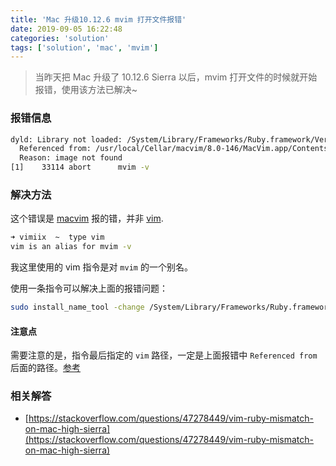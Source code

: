 ```yaml
---
title: 'Mac 升级10.12.6 mvim 打开文件报错'
date: 2019-09-05 16:22:48
categories: 'solution'
tags: ['solution', 'mac', 'mvim']
---
```


> 当昨天把 Mac 升级了 10.12.6 Sierra 以后，mvim 打开文件的时候就开始报错，使用该方法已解决~

### 报错信息

```bash
dyld: Library not loaded: /System/Library/Frameworks/Ruby.framework/Versions/2.0/usr/lib/libruby.2.0.0.dylib
  Referenced from: /usr/local/Cellar/macvim/8.0-146/MacVim.app/Contents/bin/../MacOS/Vim
  Reason: image not found
[1]    33114 abort      mvim -v
```

### 解决方法

这个错误是 [macvim](https://github.com/macvim-dev/macvim) 报的错，并非 [vim](https://www.vim.org/).

```bash
➜ vimiix  ~  type vim
vim is an alias for mvim -v
```

我这里使用的 vim 指令是对 `mvim` 的一个别名。

使用一条指令可以解决上面的报错问题：

```bash
sudo install_name_tool -change /System/Library/Frameworks/Ruby.framework/Versions/2.0/usr/lib/libruby.2.0.0.dylib /System/Library/Frameworks/Ruby.framework/Versions/2.3/usr/lib/libruby.2.3.0.dylib /usr/local/Cellar/macvim/8.0-146/MacVim.app/Contents/bin/../MacOS/Vim
```

#### 注意点

需要注意的是，指令最后指定的 `vim` 路径，一定是上面报错中 `Referenced from` 后面的路径。[参考](https://stackoverflow.com/questions/47278449/vim-ruby-mismatch-on-mac-high-sierra#comment93136732_49450569)

### 相关解答

- [https://stackoverflow.com/questions/47278449/vim-ruby-mismatch-on-mac-high-sierra](https://stackoverflow.com/questions/47278449/vim-ruby-mismatch-on-mac-high-sierra)
